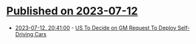 # [Published on 2023-07-12](index.md)

* [2023-07-12, 20:41:00](https://tech.slashdot.org/story/23/07/12/207223/us-to-decide-on-gm-request-to-deploy-self-driving-cars?utm_source=rss1.0mainlinkanon&utm_medium=feed) - [US To Decide on GM Request To Deploy Self-Driving Cars](https://tech.slashdot.org/story/23/07/12/207223/us-to-decide-on-gm-request-to-deploy-self-driving-cars?utm_source=rss1.0mainlinkanon&utm_medium=feed)
